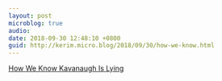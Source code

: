 ```yaml
---
layout: post
microblog: true
audio: 
date: 2018-09-30 12:48:10 +0800
guid: http://kerim.micro.blog/2018/09/30/how-we-know.html
---
```

[How We Know Kavanaugh Is Lying](https://www.currentaffairs.org/2018/09/how-we-know-kavanaugh-is-lying)
